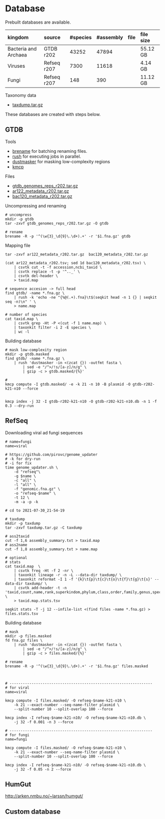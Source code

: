 # Database

Prebuilt databases are available.

kingdom             |source     |#species|#assembly|file|file size
:-------------------|:----------|:-------|:--------|:---|:--------
Bacteria and Archaea|GTDB r202  |43252   |47894    |    |55.12 GB
Viruses             |Refseq r207|7300    |11618    |    |4.14 GB
Fungi               |Refseq r207|148     |390      |    |11.12 GB

Taxonomy data

- [taxdump.tar.gz]()


These databases are created with steps below.

## GTDB

Tools

- [brename](https://github.com/shenwei356/brename/releases) for batching renaming files.
- [rush](https://github.com/shenwei356/rush/releases) for executing jobs in parallel.
- [dustmasker](https://ftp.ncbi.nlm.nih.gov/blast/executables/blast+/LATEST/) for masking low-complexity regions
- [kmcp]()

Files

 - [gtdb_genomes_reps_r202.tar.gz](https://data.ace.uq.edu.au/public/gtdb/data/releases/release202/202.0/genomic_files_reps/gtdb_genomes_reps_r202.tar.gz)
 - [ar122_metadata_r202.tar.gz](https://data.ace.uq.edu.au/public/gtdb/data/releases/release202/202.0/ar122_metadata_r202.tar.gz)
 - [bac120_metadata_r202.tar.gz](https://data.ace.uq.edu.au/public/gtdb/data/releases/release202/202.0/bac120_metadata_r202.tar.gz)

Uncompressing and renaming
 
    # uncompress
    mkdir -p gtdb
    tar -zxvf gtdb_genomes_reps_r202.tar.gz -O gtdb
    
    # rename
    brename -R -p '^(\w{3}_\d{9}\.\d+).+' -r '$1.fna.gz' gtdb    
  
Mapping file

    tar -zxvf ar122_metadata_r202.tar.gz  bac120_metadata_r202.tar.gz
    
    (cat ar122_metadata_r202.tsv; sed 1d bac120_metadata_r202.tsv) \
        | csvtk cut -t -f accession,ncbi_taxid \
        | csvtk replace -t -p '^.._' \
        | csvtk del-header \
        > taxid.map
        
    # sequence accesion -> full head
    find gtdb/ -name *.fna.gz \
        | rush -k 'echo -ne "{%@(.+).fna}\t$(seqkit head -n 1 {} | seqkit seq -n)\n" ' \
        > name.map
    
    # number of species
    cat taxid.map \
        | csvtk grep -Ht -P <(cut -f 1 name.map) \
        | taxonkit filter -i 2 -E species \
        | wc -l
        
Building database

    # mask low-complexity region
    mkdir -p gtdb.masked
    find gtdb/ -name *.fna.gz \
        | rush 'dustmasker -in <(zcat {}) -outfmt fasta \
            | sed -e "/^>/!s/[a-z]/n/g" \
            | gzip -c > gtdb.masked/{%}'
    
    # 
    kmcp compute -I gtdb.masked/ -e -k 21 -n 10 -B plasmid -O gtdb-r202-k21-n10 --force

    
    kmcp index -j 32 -I gtdb-r202-k21-n10 -O gtdb-r202-k21-n10.db -n 1 -f 0.3 --dry-run


## RefSeq

Downloading viral ad fungi sequences

    # name=fungi
    name=viral
    
    # https://github.com/pirovc/genome_updater
    # -k for dry-run
    # -i for fix
    time genome_updater.sh \
        -d "refseq"\
        -g $name \
        -c "all" \
        -l "all" \
        -f "genomic.fna.gz" \
        -o "refseq-$name" \
        -t 12 \
        -m -a -p -k

    # cd to 2021-07-30_21-54-19
        
    # taxdump
    mkdir -p taxdump
    tar -zxvf taxdump.tar.gz -C taxdump
    
    # ass2taxid
    cut -f 1,6 assembly_summary.txt > taxid.map    
    # ass2name
    cut -f 1,8 assembly_summary.txt > name.map
        
    # optional
    # stats
    cat taxid.map  \
        | csvtk freq -Ht -f 2 -nr \
        | taxonkit lineage -r -n -L --data-dir taxdump/ \
        | taxonkit reformat -I 1 -f '{k}\t{p}\t{c}\t{o}\t{f}\t{g}\t{s}' --data-dir taxdump/ \
        | csvtk add-header -t -n 'taxid,count,name,rank,superkindom,phylum,class,order,family,genus,species' \
        > taxid.map.stats.tsv
    
    seqkit stats -T -j 12 --infile-list <(find files -name *.fna.gz) > files.stats.tsv
        
Building database

    # mask
    mkdir -p files.masked
    fd fna.gz files \
        | rush 'dustmasker -in <(zcat {}) -outfmt fasta \
            | sed -e "/^>/!s/[a-z]/n/g" \
            | gzip -c > files.masked/{%}'
            
    # rename
    brename -R -p '^(\w{3}_\d{9}\.\d+).+' -r '$1.fna.gz' files.masked   
    
    
    
    # -----------------------------------------------------------------
    # for viral
    name=viral
    
    kmcp compute -I files.masked/ -O refseq-$name-k21-n10 \
        -k 21 --exact-number --seq-name-filter plasmid \
        --split-number 10 --split-overlap 100 --force
      
    kmcp index -I refseq-$name-k21-n10/ -O refseq-$name-k21-n10.db \
        -j 32 -f 0.001 -n 3 --force
    
    # -----------------------------------------------------------------
    # for fungi
    name=fungi
    
    kmcp compute -I files.masked/ -O refseq-$name-k21-n10 \
        -k 21 --exact-number --seq-name-filter plasmid \
        --split-number 10 --split-overlap 100 --force
      
    kmcp index -I refseq-$name-k21-n10/ -O refseq-$name-k21-n10.db \
        -j 32 -f 0.05 -n 2 --force

## HumGut

http://arken.nmbu.no/~larssn/humgut/


## Custom database

